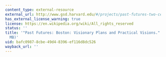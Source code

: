 ```yaml
---
content_type: external-resource
external_url: http://www.gsd.harvard.edu/#/projects/past-futures-two-centuries-of-imagining-boston-1.html
has_external_license_warning: true
license: https://en.wikipedia.org/wiki/All_rights_reserved
status: ''
title: '"Past Futures: Boston: Visionary Plans and Practical Visions." (PDF - 5.3
  MB)'
uid: bafc0987-8cbe-49d4-8396-ef116d8dc526
wayback_url: ''
---
```

